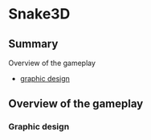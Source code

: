 # Snake3D

## Summary

Overview of the gameplay
- [graphic design](#graphic-design)

## Overview of the gameplay

### Graphic design
